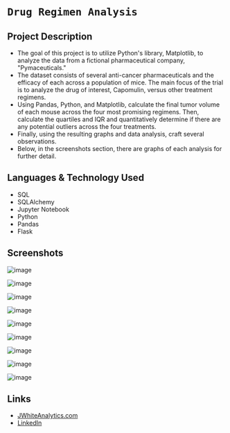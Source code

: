 # `Drug Regimen Analysis`

## Project Description

-  The goal of this project is to utilize Python's library, Matplotlib, to analyze the data from a fictional pharmaceutical company, "Pymaceuticals."
- The dataset consists of several anti-cancer pharmaceuticals and the efficacy of each across a population of mice. The main focus of the trial is to analyze the drug of interest, Capomulin, versus other treatment regimens.
- Using Pandas, Python, and Matplotlib, calculate the final tumor volume of each mouse across the four most promising regimens. Then, calculate the quartiles and IQR and quantitatively determine if there are any potential outliers across the four treatments.
- Finally, using the resulting graphs and data analysis, craft several observations.
- Below, in the screenshots section, there are graphs of each analysis for further detail.


## Languages & Technology Used

- SQL
- SQLAlchemy
- Jupyter Notebook
- Python
- Pandas
- Flask

## Screenshots
![image](/Images/screenshot1.png)

![image](/Images/screenshot2.png)

![image](/Images/screenshot3.png)

![image](/Images/screenshot4.png)

![image](/Images/screenshot5.png)

![image](/Images/screenshot6.png)

![image](/Images/screenshot7.png)

![image](/Images/screenshot8.png)

![image](/Images/screenshot.png)

## Links
- [JWhiteAnalytics.com](https://jwhiteanalytics.com)
- [LinkedIn](https://www.linkedin.com/in/jimmywhite1987)
